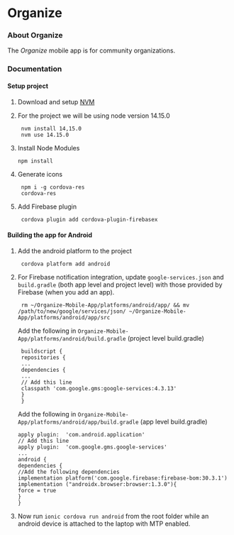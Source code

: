 Organize
=========


### About Organize

The *Organize* mobile app is for community organizations.

### Documentation

#### Setup project 

1. Download and setup [NVM](https://github.com/nvm-sh/nvm) 

2. For the project we will be using node version 14.15.0
		
		nvm install 14,15.0  
	    nvm use 14.15.0
	    
 3. Install Node Modules

    	npm install 
	    
3. Generate icons

	    npm i -g cordova-res
	    cordova-res
	    
4. Add Firebase plugin 

	    cordova plugin add cordova-plugin-firebasex

#### Building the app for Android

  1. Add the android platform to the project

		  cordova platform add android 

  2. For Firebase notification integration, update `google-services.json` and `build.gradle` (both app level and project level) with those provided by Firebase (when you add an app). 
	  

	      rm ~/Organize-Mobile-App/platforms/android/app/ && mv /path/to/new/google/services/json/ ~/Organize-Mobile-App/platforms/android/app/src
		Add the following in `Organize-Mobile-App/platforms/android/build.gradle` (project level build.gradle)

		  buildscript {
		  repositories {
		  ...
		  dependencies { 
		  ...
		  // Add this line
		  classpath 'com.google.gms:google-services:4.3.13'
		  }
		  }
	
		Add the following in `Organize-Mobile-App/platforms/android/app/build.gradle` (app level build.gradle)
		
		 apply plugin:  'com.android.application'
		 // Add this line  
		 apply plugin:  'com.google.gms.google-services'
		 ...
		 android {
	     dependencies {
	     //Add the following dependencies 
		 implementation platform('com.google.firebase:firebase-bom:30.3.1')
		 implementation ("androidx.browser:browser:1.3.0"){
         force = true
         } 
	     }
   
3. Now run `ionic cordova run android` from the root folder while an android device is attached to the laptop with MTP enabled. 






